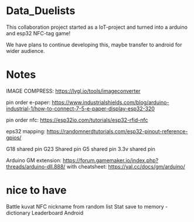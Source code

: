 # Data_Duelists

This collaboration project started as a IoT-project and turned into a arduino and esp32 NFC-tag game!

We have plans to continue developing this, maybe transfer to android for wider audience.



# Notes

IMAGE COMPRESS: https://lvgl.io/tools/imageconverter

pin order e-paper: https://www.industrialshields.com/blog/arduino-industrial-1/how-to-connect-7-5-e-paper-display-esp32-320

pin order nfc: https://esp32io.com/tutorials/esp32-rfid-nfc

eps32 mapping: https://randomnerdtutorials.com/esp32-pinout-reference-gpios/

G18 shared pin
G23 Shared pin
G5 shared pin
3.3v shared pin

Arduino GM extension: https://forum.gamemaker.io/index.php?threads/arduino-dll.888/
with cheatsheet: https://yal.cc/docs/gm/arduino/


# nice to have
Battle kuvat
NFC nickname from random list 
Stat save to memory - dictionary
Leaderboard
Android
    
